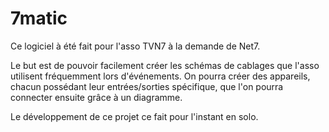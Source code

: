 # 7matic

Ce logiciel à été fait pour l'asso TVN7 à la demande de Net7.

Le but est de pouvoir facilement créer les schémas de cablages que l'asso utilisent fréquemment lors d'événements.
On pourra créer des appareils, chacun possédant leur entrées/sorties spécifique, que l'on pourra connecter ensuite grâce à un diagramme.

Le développement de ce projet ce fait pour l'instant en solo.
